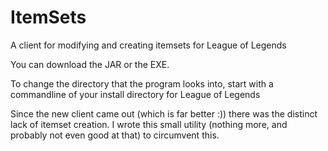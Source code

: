 # ItemSets
A client for modifying and creating itemsets for League of Legends

You can download the JAR or the EXE.

To change the directory that the program looks into, start with a commandline of your install directory for League of Legends


Since the new client came out (which is far better :)) there was the distinct lack of itemset creation.  I wrote this small utility (nothing more, and probably not even good at that) to circumvent this.
